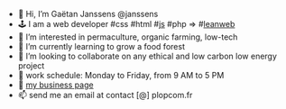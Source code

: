 - 👋 Hi, I’m Gaëtan Janssens @janssens
- 🕹️ I am a web developer #css #html #[js](https://stackoverflow.com/questions/20435653/what-is-vanillajs) #php => #[leanweb](https://leanweb.dev/) 
- 👀 I’m interested in permaculture, organic farming, low-tech
- 🌱 I’m currently learning to grow a food forest
- 💞️ I’m looking to collaborate on any ethical and low carbon low energy project
- 🧭 work schedule: Monday to Friday, from 9 AM to 5 PM
- 🎯 [my business page](https://www.malt.fr/profile/gaetanjanssens)
- 📫 send me an email at contact [@] plopcom.fr
